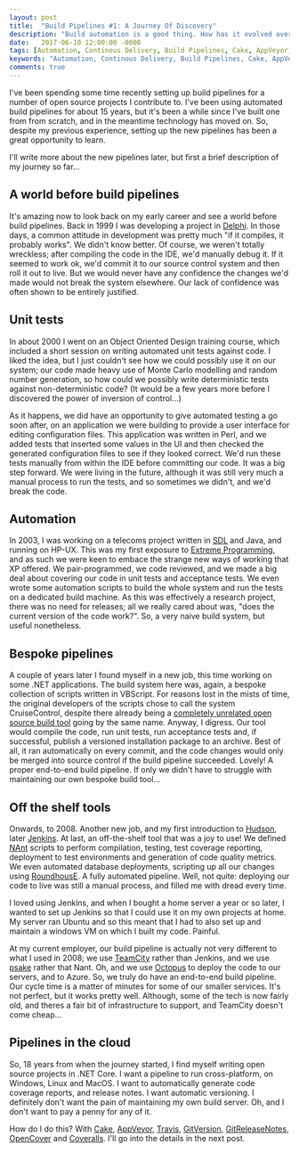 ```yaml
---
layout: post
title:  "Build Pipelines #1: A Journey Of Discovery"
description: "Build automation is a good thing. How has it evolved over the years for the average .NET developer?"
date:   2017-06-10 12:00:00 -0000
tags: [Automation, Continous Delivery, Build Pipelines, Cake, AppVeyor, Travis, GitVersion, GitReleaseNotes, OpenCover, Coveralls]
keywords: "Automation, Continous Delivery, Build Pipelines, Cake, AppVeyor, Travis, GitVersion, GitReleaseNotes, OpenCover, Coveralls"
comments: true
---
```

I've been spending some time recently setting up build pipelines for a number of open source projects I contribute to. I've been using automated build pipelines for about 15 years, but it's been a while since I've built one from from scratch, and in the meantime technology has moved on. So, despite my previous experience, setting up the new pipelines has been a great opportunity to learn. 

I'll write more about the new pipelines later, but first a brief description of my journey so far...

## A world before build pipelines

It's amazing now to look back on my early career and see a world before build pipelines. Back in 1999 I was developing a project in [Delphi](https://en.wikipedia.org/wiki/Delphi_(programming_language)). In those days, a common attitude in development was pretty much "if it compiles, it probably works". We didn't know better. Of course, we weren't totally wreckless; after compiling the code in the IDE, we'd manually debug it. If it seemed to work ok, we'd commit it to our source control system and then roll it out to live. But we would never have any confidence the changes we'd made would not break the system elsewhere. Our lack of confidence was often shown to be entirely justified.

## Unit tests

In about 2000 I went on an Object Oriented Design training course, which included a short session on writing automated unit tests against code. I liked the idea, but I just couldn't see how we could possibly use it on our system; our code made heavy use of Monte Carlo modelling and random number generation, so how could we possibly write deterministic tests against non-deterministic code? (It would be a few years more before I discovered the power of inversion of control...) 

As it happens, we did have an opportunity to give automated testing a go soon after, on an application we were building to provide a user interface for editing configuration files. This application was written in Perl, and we added tests that inserted some values in the UI and then checked the generated configuration files to see if they looked correct. We'd run these tests manually from within the IDE before committing our code. It was a big step forward. We were living in the future, although it was still very much a manual process to run the tests, and so sometimes we didn't, and we'd break the code.

## Automation

In 2003, I was working on a telecoms project written in [SDL](https://en.wikipedia.org/wiki/Specification_and_Description_Language) and Java, and running on HP-UX. This was my first exposure to [Extreme Programming](https://en.wikipedia.org/wiki/Extreme_programming), and as such we were keen to embace the strange new ways of working that XP offered. We pair-programmed, we code reviewed, and we made a big deal about covering our code in unit tests and acceptance tests. We even wrote some automation scripts to build the whole system and run the tests on a dedicated build machine. As this was effectively a research project, there was no need for releases; all we really cared about was, "does the current version of the code work?". So, a very naive build system, but useful nonetheless. 

## Bespoke pipelines

A couple of years later I found myself in a new job, this time working on some .NET applications. The build system here was, again, a bespoke collection of scripts written in VBScript. For reasons lost in the mists of time, the original developers of the scripts chose to call the system CruiseControl, despite there already being a [completely unrelated open source build tool](https://en.wikipedia.org/wiki/CruiseControl) going by the same name. Anyway, I digress. Our tool would compile the code, run unit tests, run acceptance tests and, if successful, publish a versioned installation package to an archive. Best of all, it ran automatically on every commit, and the code changes would only be merged into source control if the build pipeline succeeded. Lovely! A proper end-to-end build pipeline. If only we didn't have to struggle with maintaining our own bespoke build tool...

## Off the shelf tools

Onwards, to 2008. Another new job, and my first introduction to [Hudson](https://en.wikipedia.org/wiki/Hudson_(software)), later [Jenkins](https://jenkins.io/). At last, an off-the-shelf tool that was a joy to use! We defined [NAnt](https://en.wikipedia.org/wiki/NAnt) scripts to perform compilation, testing, test coverage reporting, deployment to test environments and generation of code quality metrics. We even automated database deployments, scripting up all our changes using [RoundhousE](https://github.com/chucknorris/roundhouse). A fully automated pipeline. Well, not quite: deploying our code to live was still a manual process, and filled me with dread every time.

I loved using Jenkins, and when I bought a home server a year or so later, I wanted to set up Jenkins so that I could use it on my own projects at home. My server ran Ubuntu and so this meant that I had to also set up and maintain a windows VM on which I built my code. Painful.

At my current employer, our build pipeline is actually not very different to what I used in 2008; we use [TeamCity](https://www.jetbrains.com/teamcity/) rather than Jenkins, and we use [psake](https://github.com/psake/psake) rather that Nant. Oh, and we use [Octopus](https://octopus.com/) to deploy the code to our servers, and to Azure. So, we truly do have an end-to-end build pipeline. Our cycle time is a matter of minutes for some of our smaller services. It's not perfect, but it works pretty well. Although, some of the tech is now fairly old, and theres a fair bit of infrastructure to support, and TeamCity doesn't come cheap...

## Pipelines in the cloud

So, 18 years from when the journey started, I find myself writing open source projects in .NET Core. I want a pipeline to run cross-platform, on Windows, Linux and MacOS. I want to automatically generate code coverage reports, and release notes. I want automatic versioning. I definitely don't want the pain of maintaining my own build server. Oh, and I don't want to pay a penny for any of it. 

How do I do this? With [Cake](http://cakebuild.net), [AppVeyor](https://www.appveyor.com/), [Travis](https://travis-ci.org/), [GitVersion](https://github.com/GitTools/GitVersion), [GitReleaseNotes](https://github.com/GitTools/GitReleaseNotes), [OpenCover](https://github.com/OpenCover/opencover) and [Coveralls](https://coveralls.io/). I'll go into the details in the next post.
